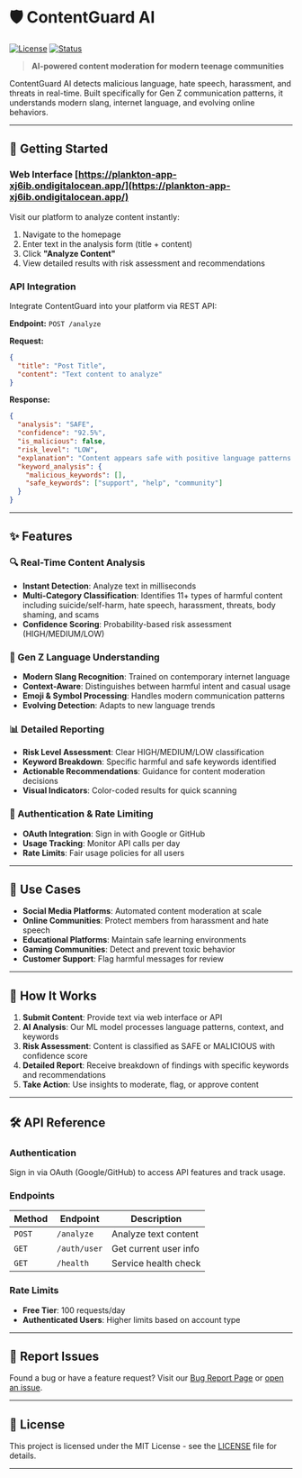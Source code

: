 # 🛡️ ContentGuard AI

[![License](https://img.shields.io/badge/License-MIT-yellow.svg)](LICENSE)
[![Status](https://img.shields.io/badge/Status-Active-brightgreen.svg)]()

> **AI-powered content moderation for modern teenage communities**

ContentGuard AI detects malicious language, hate speech, harassment, and threats in real-time. Built specifically for Gen Z communication patterns, it understands modern slang, internet language, and evolving online behaviors.

---

## 🚀 Getting Started

### Web Interface [https://plankton-app-xj6ib.ondigitalocean.app/](https://plankton-app-xj6ib.ondigitalocean.app/)
Visit our platform to analyze content instantly:
1. Navigate to the homepage
2. Enter text in the analysis form (title + content)
3. Click **"Analyze Content"** 
4. View detailed results with risk assessment and recommendations

### API Integration
Integrate ContentGuard into your platform via REST API:

**Endpoint:** `POST /analyze`

**Request:**
```json
{
  "title": "Post Title",
  "content": "Text content to analyze"
}
```

**Response:**
```json
{
  "analysis": "SAFE",
  "confidence": "92.5%",
  "is_malicious": false,
  "risk_level": "LOW",
  "explanation": "Content appears safe with positive language patterns detected.",
  "keyword_analysis": {
    "malicious_keywords": [],
    "safe_keywords": ["support", "help", "community"]
  }
}
```

---

## ✨ Features

### 🔍 Real-Time Content Analysis
- **Instant Detection**: Analyze text in milliseconds
- **Multi-Category Classification**: Identifies 11+ types of harmful content including suicide/self-harm, hate speech, harassment, threats, body shaming, and scams
- **Confidence Scoring**: Probability-based risk assessment (HIGH/MEDIUM/LOW)

### 🎯 Gen Z Language Understanding
- **Modern Slang Recognition**: Trained on contemporary internet language
- **Context-Aware**: Distinguishes between harmful intent and casual usage
- **Emoji & Symbol Processing**: Handles modern communication patterns
- **Evolving Detection**: Adapts to new language trends

### 📊 Detailed Reporting
- **Risk Level Assessment**: Clear HIGH/MEDIUM/LOW classification
- **Keyword Breakdown**: Specific harmful and safe keywords identified
- **Actionable Recommendations**: Guidance for content moderation decisions
- **Visual Indicators**: Color-coded results for quick scanning

### 🔐 Authentication & Rate Limiting
- **OAuth Integration**: Sign in with Google or GitHub
- **Usage Tracking**: Monitor API calls per day
- **Rate Limits**: Fair usage policies for all users

---

## 🎯 Use Cases

- **Social Media Platforms**: Automated content moderation at scale
- **Online Communities**: Protect members from harassment and hate speech
- **Educational Platforms**: Maintain safe learning environments
- **Gaming Communities**: Detect and prevent toxic behavior
- **Customer Support**: Flag harmful messages for review

---

## 📖 How It Works

1. **Submit Content**: Provide text via web interface or API
2. **AI Analysis**: Our ML model processes language patterns, context, and keywords
3. **Risk Assessment**: Content is classified as SAFE or MALICIOUS with confidence score
4. **Detailed Report**: Receive breakdown of findings with specific keywords and recommendations
5. **Take Action**: Use insights to moderate, flag, or approve content

---

## 🛠️ API Reference

### Authentication
Sign in via OAuth (Google/GitHub) to access API features and track usage.

### Endpoints

| Method | Endpoint | Description |
|--------|----------|-------------|
| `POST` | `/analyze` | Analyze text content |
| `GET` | `/auth/user` | Get current user info |
| `GET` | `/health` | Service health check |

### Rate Limits
- **Free Tier**: 100 requests/day
- **Authenticated Users**: Higher limits based on account type

---

## 🐛 Report Issues

Found a bug or have a feature request? Visit our [Bug Report Page](/bug-report) or [open an issue](https://github.com/Ayingxizhao/GENZ-ContentGuard-AI/issues).

---

## 📝 License

This project is licensed under the MIT License - see the [LICENSE](LICENSE) file for details.

---

